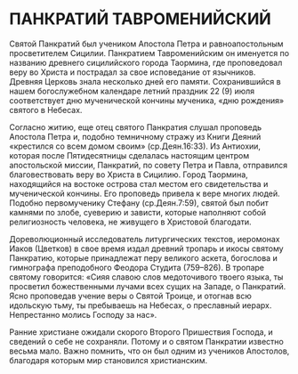 # ПАНКРАТИЙ ТАВРОМЕНИЙСКИЙ

Святой Панкратий был учеником Апостола Петра и равноапостольным просветителем Сицилии. Панкратием Тавроменийским он именуется по названию древнего сицилийского города Таормина, где проповедовал веру во Христа и пострадал за свое исповедание от язычников. Древняя Церковь знала несколько дней его памяти. Сохранившийся в нашем богослужебном календаре летний праздник 22 (9) июля соответствует дню мученической кончины мученика, «дню рождения» святого в Небесах.

Согласно житию, еще отец святого Панкратия слушал проповедь Апостола Петра и, подобно темничному стражу из Книги Деяний «крестился со всем домом своим» (ср.Деян.16:33). Из Антиохии, которая после Пятидесятницы сделалась настоящим центром апостольской миссии, Панкратий, по совету Петра и Павла, отправился благовествовать веру во Христа в Сицилию. Город Таормина, находящийся на востоке острова стал местом его свидетельства и мученической кончины. Его проповедь привела к вере многих людей. Подобно первомученику Стефану (ср.Деян.7:59), святой был побит камнями по злобе, суеверию и зависти, которые наполняют собой религиозность человека, не живущего в Христовой благодати.

Дореволюционный исследователь литургических текстов, иеромонах Иаков (Цветков) в свое время издал древний тропарь и икосы святому Панкратию, которые принадлежат перу великого аскета, богослова и гимнографа преподобного Феодора Студита (759–826). В тропаре святому говорится: «Сияя славою слов медоточивого твоего языка, ты просветил божественными лучами всех сущих на Западе, о Панкратий. Ясно проповедав учение веры о Святой Троице, и отогнав всю идольскую тьму, ты пребываешь на Небесах, о преславный иерарх. Непрестанно молись Господу за нас».

Ранние христиане ожидали скорого Второго Пришествия Господа, и сведений о себе не сохраняли. Потому и о святом Панкратии известно весьма мало. Важно помнить, что он был одним из учеников Апостолов, благодаря которым мир становился христианским.
